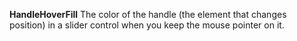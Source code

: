 **HandleHoverFill** The color of the handle (the element that changes position) in a slider control when you keep the mouse pointer on it.
